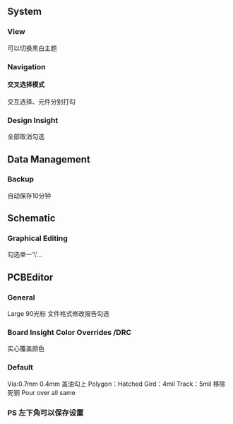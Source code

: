 ## System
### View
可以切换黑白主题
### Navigation
#### 交叉选择模式
交互选择、元件分别打勾
### Design Insight
全部取消勾选
## Data Management
### Backup
自动保存10分钟
## Schematic
### Graphical Editing
勾选单一‘\’...
## PCBEditor
### General
Large 90光标 文件格式修改报告勾选
### Board Insight Color Overrides /DRC
实心覆盖颜色
### Default
Via:0.7mm 0.4mm 盖油勾上
Polygon：Hatched Gird：4mil Track：5mil 移除死铜 Pour over all same
### PS 左下角可以保存设置
